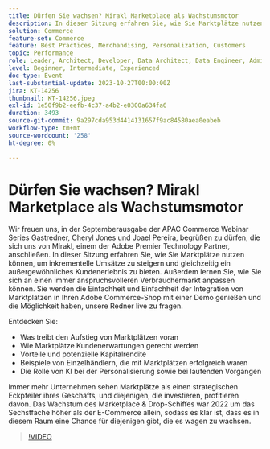 ```yaml
---
title: Dürfen Sie wachsen? Mirakl Marketplace als Wachstumsmotor
description: In dieser Sitzung erfahren Sie, wie Sie Marktplätze nutzen können, um inkrementelle Umsätze zu steigern und gleichzeitig ein außergewöhnliches Kundenerlebnis zu bieten. Außerdem lernen Sie, wie Sie sich an einen immer anspruchsvolleren Verbrauchermarkt anpassen können. Die Rolle von KI bei der Personalisierung und den laufenden Vorgängen. Immer mehr Unternehmen sehen Marktplätze als strategischen Eckpfeiler ihres Unternehmens.
solution: Commerce
feature-set: Commerce
feature: Best Practices, Merchandising, Personalization, Customers
topic: Performance
role: Leader, Architect, Developer, Data Architect, Data Engineer, Admin, User
level: Beginner, Intermediate, Experienced
doc-type: Event
last-substantial-update: 2023-10-27T00:00:00Z
jira: KT-14256
thumbnail: KT-14256.jpeg
exl-id: 1e50f9b2-eefb-4c37-a4b2-e0300a634fa6
duration: 3493
source-git-commit: 9a297cda953d4414131657f9ac84580aea0eabeb
workflow-type: tm+mt
source-wordcount: '258'
ht-degree: 0%

---
```


# Dürfen Sie wachsen? Mirakl Marketplace als Wachstumsmotor

Wir freuen uns, in der Septemberausgabe der APAC Commerce Webinar Series Gastredner, Cheryl Jones und Joael Pereira, begrüßen zu dürfen, die sich uns von Mirakl, einem der Adobe Premier Technology Partner, anschließen. In dieser Sitzung erfahren Sie, wie Sie Marktplätze nutzen können, um inkrementelle Umsätze zu steigern und gleichzeitig ein außergewöhnliches Kundenerlebnis zu bieten. Außerdem lernen Sie, wie Sie sich an einen immer anspruchsvolleren Verbrauchermarkt anpassen können. Sie werden die Einfachheit und Einfachheit der Integration von Marktplätzen in Ihren Adobe Commerce-Shop mit einer Demo genießen und die Möglichkeit haben, unsere Redner live zu fragen.

Entdecken Sie:

* Was treibt den Aufstieg von Marktplätzen voran
* Wie Marktplätze Kundenerwartungen gerecht werden
* Vorteile und potenzielle Kapitalrendite
* Beispiele von Einzelhändlern, die mit Marktplätzen erfolgreich waren
* Die Rolle von KI bei der Personalisierung sowie bei laufenden Vorgängen

Immer mehr Unternehmen sehen Marktplätze als einen strategischen Eckpfeiler ihres Geschäfts, und diejenigen, die investieren, profitieren davon. Das Wachstum des Marketplace &amp; Drop-Schiffes war 2022 um das Sechstfache höher als der E-Commerce allein, sodass es klar ist, dass es in diesem Raum eine Chance für diejenigen gibt, die es wagen zu wachsen.

>[!VIDEO](https://video.tv.adobe.com/v/3425190/?learn=on)
